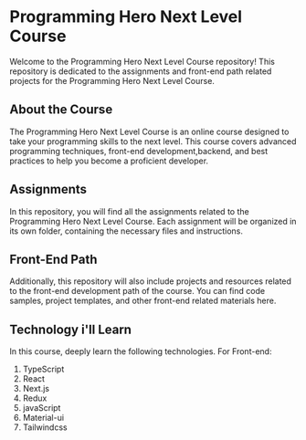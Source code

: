 # Programming Hero Next Level Course

Welcome to the Programming Hero Next Level Course repository! This repository is dedicated to the assignments and front-end path related projects for the Programming Hero Next Level Course.

## About the Course

The Programming Hero Next Level Course is an online course designed to take your programming skills to the next level. This course covers advanced programming techniques, front-end development,backend, and best practices to help you become a proficient developer.

## Assignments

In this repository, you will find all the assignments related to the Programming Hero Next Level Course. Each assignment will be organized in its own folder, containing the necessary files and instructions.

## Front-End Path

Additionally, this repository will also include projects and resources related to the front-end development path of the course. You can find code samples, project templates, and other front-end related materials here.

## Technology i'll Learn

In this course, deeply learn the following technologies.
For Front-end:

1. TypeScript
2. React
3. Next.js
4. Redux
5. javaScript 
6. Material-ui 
7. Tailwindcss
